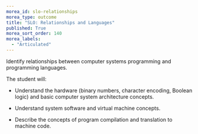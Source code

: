 ```yaml
---
morea_id: slo-relationships
morea_type: outcome
title: "SLO: Relationships and Languages"
published: True
morea_sort_order: 140
morea_labels: 
  - "Articulated"
---
```


Identify relationships between computer systems programming and programming languages.

The student will:

* Understand the hardware (binary numbers, character encoding, Boolean logic) and basic computer system architecture concepts.

* Understand system software and virtual machine concepts.

* Describe the concepts of program compilation and translation to machine code.
